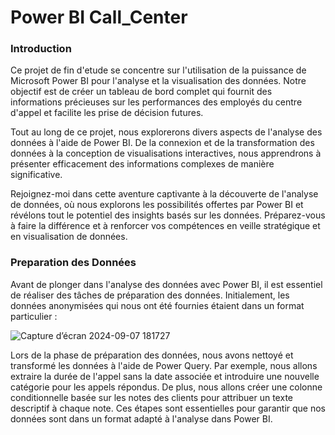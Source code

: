 # Power BI Call_Center
###  Introduction
Ce projet de fin d'etude se concentre sur l'utilisation de la puissance de Microsoft Power BI pour l'analyse et la visualisation des données. Notre objectif est de créer un tableau de bord complet qui fournit des informations précieuses sur les performances des employés du centre d'appel et facilite les prise de décision futures.

Tout au long de ce projet, nous explorerons divers aspects de l'analyse des données à l'aide de Power BI. De la connexion et de la transformation des données à la conception de visualisations interactives, nous apprendrons à présenter efficacement des informations complexes de manière significative.


Rejoignez-moi dans cette aventure captivante à la découverte de l'analyse de données, où nous explorons les possibilités offertes par Power BI et révélons tout le potentiel des insights basés sur les données. Préparez-vous à faire la différence et à renforcer vos compétences en veille stratégique et en visualisation de données.

### Preparation des Données
Avant de plonger dans l'analyse des données avec Power BI, il est essentiel de réaliser des tâches de préparation des données. Initialement, les données anonymisées qui nous ont été fournies étaient dans un format particulier :

![Capture d’écran 2024-09-07 181727](https://github.com/user-attachments/assets/b2cb2294-a54b-43da-bc24-c899f717d58f)

Lors de la phase de préparation des données, nous avons nettoyé et transformé les données à l'aide de Power Query. Par exemple, nous allons extraire la durée de l'appel sans la date associée et introduire une nouvelle catégorie pour les appels répondus. De plus, nous allons créer une colonne conditionnelle basée sur les notes des clients pour attribuer un texte descriptif à chaque note. Ces étapes sont essentielles pour garantir que nos données sont dans un format adapté à l'analyse dans Power BI.
